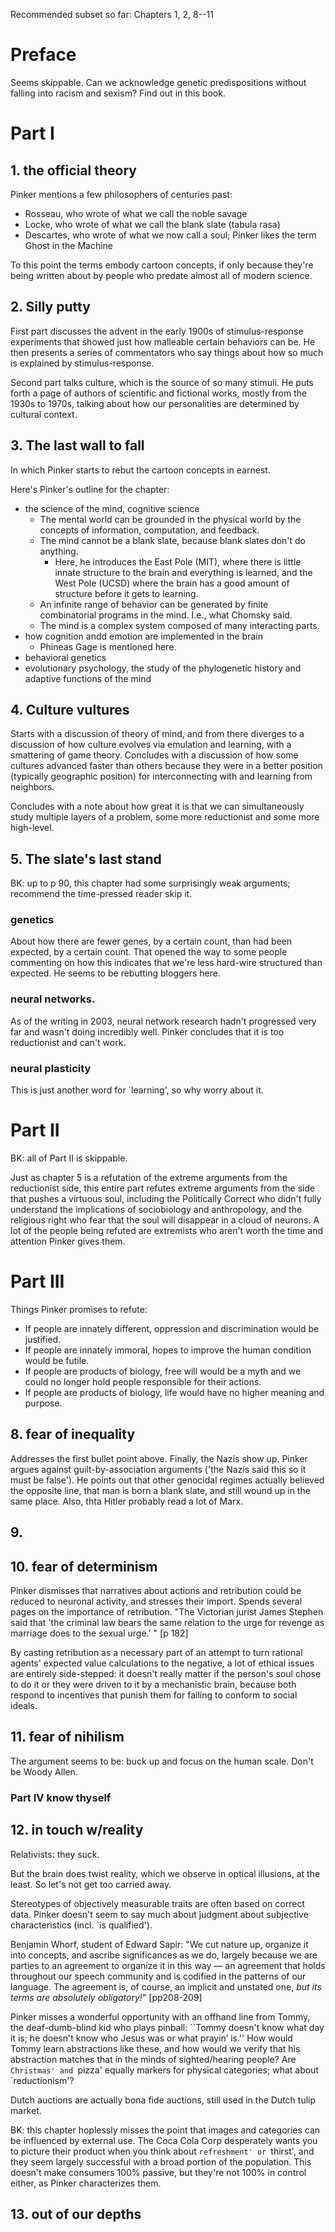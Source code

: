 
Recommended subset so far: Chapters 1, 2, 8--11

# Preface

Seems skippable. Can we acknowledge genetic predispositions without falling into racism and sexism? Find out in this book.

# Part I
## 1. the official theory
Pinker mentions a few philosophers of centuries past:

* Rosseau, who wrote of what we call the noble savage
* Locke, who wrote of what we call the blank slate (tabula rasa)
* Descartes, who wrote of what we now call a soul; Pinker likes the term Ghost in the Machine

To this point the terms embody cartoon concepts, if only because they're being written about by people
who predate almost all of modern science.

## 2. Silly putty
First part discusses the advent in the early 1900s of stimulus-response experiments that showed
just how malleable certain behaviors can be. He then presents a series of commentators who say
things about how so much is explained by stimulus-response.

Second part talks culture, which is the source of so many stimuli. He puts forth a page of authors
of scientific and fictional works, mostly from the 1930s to 1970s, talking about how our personalities
are determined by cultural context.

## 3. The last wall to fall

In which Pinker starts to rebut the cartoon concepts in earnest.

Here's Pinker's outline for the chapter:

* the science of the mind, cognitive science
  * The mental world can be grounded in the physical world by the concepts of
  information, computation, and feedback.
  * The mind cannot be a blank slate, because blank slates don't do anything.
    * Here, he introduces the East Pole (MIT), where there is little innate structure 
      to the brain and everything is learned,  and the West Pole (UCSD) where the brain
      has a good amount of structure before it gets to learning.
  * An infinite range of behavior can be generated by finite combinatorial programs in the
  mind. I.e., what Chomsky said.
  * The mind is a complex system composed of many interacting parts.
* how cognition andd emotion are implemented in the brain
    * Phineas Gage is mentioned here.
* behavioral genetics
* evolutionary psychology, the study of the phylogenetic history and adaptive functions of the mind

## 4. Culture vultures

Starts with a discussion of theory of mind, and from there diverges to a discussion of how
culture evolves via emulation and learning, with a smattering of game theory. Concludes
with a discussion of how some cultures advanced faster than others because they were in a
better position (typically geographic position) for interconnecting with and learning from
neighbors.

Concludes with a note about how great it is that we can simultaneously study multiple
layers of a problem, some more reductionist and some more high-level.

## 5. The slate's last stand

BK: up to p 90, this chapter had some surprisingly weak arguments; recommend the time-pressed reader skip it.

### genetics
About how there are fewer genes, by a certain count, than had been expected, by a certain
count. That opened the way to some people commenting on how this indicates that we're less
hard-wire structured than expected. He seems to be rebutting bloggers here.

### neural networks.
As of the writing in 2003, neural network research hadn't progressed very far and wasn't
doing incredibly well. Pinker concludes that it is too reductionist and can't work.

### neural plasticity
This is just another word for `learning', so why worry about it.

# Part II

BK: all of Part II is skippable.

Just as chapter 5 is a refutation of the extreme arguments from the reductionist side,
this entire part refutes extreme arguments from the side that pushes a virtuous soul,
including the Politically Correct who didn't fully understand the implications of
sociobiology and anthropology, and the religious right who fear that the soul will
disappear in a cloud of neurons. A lot of the people being refuted are extremists who
aren't worth the time and attention Pinker gives them.

# Part III

Things Pinker promises to refute:

* If people are innately different, oppression and discrimination would be justified.
* If people are innately immoral, hopes to improve the human condition would be futile.
* If people are products of biology, free will would be a myth and we could no longer hold people responsible for their actions.
* If people are products of biology, life would have no higher meaning and purpose.

## 8. fear of inequality

Addresses the first bullet point above. Finally, the Nazis show up. Pinker argues 
against guilt-by-association arguments ('the Nazis said this so it must be false').
He points out that other genocidal regimes actually believed the opposite line, that
man is born a blank slate, and still wound up in the same place. Also, thta Hitler 
probably read a lot of Marx.

## 9.

## 10. fear of determinism
Pinker dismisses that narratives about actions and retribution could be reduced to
neuronal activity, and stresses their import. Spends several pages on the importance of
retribution.  "The Victorian jurist James Stephen said that 'the criminal law bears the
same relation to the urge for revenge as marriage does to the sexual urge.' " [p 182]

By casting retribution as a necessary part of an attempt to turn 
rational agents' expected value calculations to the negative, a lot of ethical issues are
entirely side-stepped: it doesn't really matter if the person's soul chose to do it or
they were driven to it by a mechanistic brain, because both respond to incentives that
punish them for failing to conform to social ideals.

## 11. fear of nihilism
The argument seems to be: buck up and focus on the human scale. Don't be Woody Allen.

### Part IV know thyself

## 12. in touch w/reality

Relativists: they suck.

But the brain does twist reality, which we observe in optical illusions, at the least. So
let's not get too carried away.

Stereotypes of objectively measurable traits are often based on correct data. Pinker
doesn't seem to say much about judgment about subjective characteristics (incl. `is qualified').

Benjamin Whorf, student of Edward Sapir: "We cut nature up, organize it into concepts,
and ascribe significances as we do, largely because we are parties to an agreement to
organize it in this way — an agreement that holds throughout our speech community and
is codified in the patterns of our language. The agreement is, of course, an implicit
and unstated one, _but its terms are absolutely obligatory!_" [pp208-209]

Pinker misses a wonderful opportunity with an offhand line from Tommy, the
deaf-dumb-blind kid who plays pinball: ``Tommy doesn't know what day it is; he doesn't
know who Jesus was or what prayin’ is.'' How would Tommy learn abstractions like
these, and how would we verify that his abstraction matches that in the minds of
sighted/hearing people? Are `Christmas' and `pizza' equally markers for physical
categories; what about `reductionism'?

Dutch auctions are actually bona fide auctions, still used in the Dutch tulip market.

BK: this chapter hoplessly misses the point that images and categories can be influenced
by external use. The Coca Cola Corp desperately wants you to picture their product when
you think about `refreshment' or `thirst', and they seem largely successful with a broad
portion of the population. This doesn't make consumers 100% passive, but they're not 100%
in control either, as Pinker characterizes them. 

## 13. out of our depths












